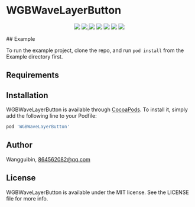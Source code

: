 # WGBWaveLayerButton

<p align='center'>
<img src="https://img.shields.io/badge/build-passing-brightgreen.svg">
<a href="https://cocoapods.org/pods/WGBWaveLayerButton"> <img src="https://img.shields.io/cocoapods/v/WGBWaveLayerButton.svg?style=flat"> </a>
<img src="https://img.shields.io/badge/platform-iOS-ff69b4.svg">
<img src="https://img.shields.io/badge/language-Objective--C-orange.svg">
<a href=""><img src="https://img.shields.io/badge/license-MIT-000000.svg"></a>
<a href="http://wangguibin.github.io"><img src="https://img.shields.io/badge/Blog-CoderWGB-80d4f9.svg?style=flat"></a>
<img src="https://img.shields.io/badge/Used-welcome%20!-brightgreen.svg?colorA=a0cd34">
</p>
## Example

To run the example project, clone the repo, and run `pod install` from the Example directory first.

## Requirements

## Installation

WGBWaveLayerButton is available through [CocoaPods](https://cocoapods.org). To install
it, simply add the following line to your Podfile:

```ruby
pod 'WGBWaveLayerButton'
```

## Author

Wangguibin, 864562082@qq.com

## License

WGBWaveLayerButton is available under the MIT license. See the LICENSE file for more info.
